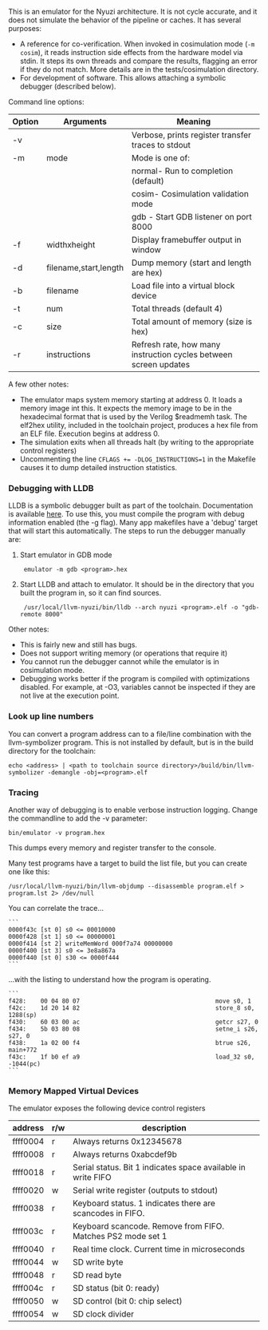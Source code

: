 This is an emulator for the Nyuzi architecture. It is not cycle accurate, and 
it does not simulate the behavior of the pipeline or caches. It has several 
purposes:

- A reference for co-verification.  When invoked in cosimulation mode 
(`-m cosim`), it reads instruction side effects from the hardware model 
via stdin. It steps its own threads and compare the results, flagging 
an error if they do not match. More details are in the tests/cosimulation 
directory.
- For development of software.  This allows attaching a symbolic debugger 
(described below).

Command line options:

|Option|Arguments                  |Meaning|
|------|---------------------------|-------|
| -v |                             | Verbose, prints register transfer traces to stdout |
| -m | mode                        | Mode is one of: |
|    |                             | normal- Run to completion (default) |
|    |                             | cosim- Cosimulation validation mode |
|    |                             | gdb - Start GDB listener on port 8000 |
| -f |  widthxheight               | Display framebuffer output in window |
| -d |  filename,start,length      | Dump memory (start and length are hex) |
| -b |  filename                   | Load file into a virtual block device |
| -t |  num                        | Total threads (default 4) |
| -c |  size                       | Total amount of memory (size is hex)|
| -r |  instructions               | Refresh rate, how many instruction cycles between screen updates |

A few other notes:

- The emulator maps system memory starting at address 0. It loads a memory 
  image int this. It expects the memory image to be in the hexadecimal format 
  that is used by the Verilog $readmemh task. The elf2hex utility, included in 
  the toolchain project, produces a hex file from an ELF file. Execution
  begins at address 0.
- The simulation exits when all threads halt (by writing to the appropriate 
  control registers)
- Uncommenting the line `CFLAGS += -DLOG_INSTRUCTIONS=1` in the Makefile 
  causes it to dump detailed instruction statistics.

### Debugging with LLDB

LLDB is a symbolic debugger built as part of the toolchain. Documentation
is available [here](http://lldb.llvm.org/tutorial.html). To use this,
you must compile the program with debug information enabled (the -g flag).
Many app makefiles have a 'debug' target that will start this automatically.
The steps to run the debugger manually are:

1. Start emulator in GDB mode

        emulator -m gdb <program>.hex

2. Start LLDB and attach to emulator. It should be in the directory that you 
  built the program in, so it can find sources.

        /usr/local/llvm-nyuzi/bin/lldb --arch nyuzi <program>.elf -o "gdb-remote 8000"

Other notes:
- This is fairly new and still has bugs.  
- Does not support writing memory (or operations that require it)
- You cannot run the debugger cannot while the emulator is in cosimulation mode.
- Debugging works better if the program is compiled with optimizations disabled.
For example, at -O3, variables cannot be inspected if they are not live at the 
execution point. 

### Look up line numbers

You can convert a program address can to a file/line combination with the 
llvm-symbolizer program. This is not installed by default, but is in the 
build directory for the toolchain:

    echo <address> | <path to toolchain source directory>/build/bin/llvm-symbolizer -demangle -obj=<program>.elf

### Tracing

Another way of debugging is to enable verbose instruction logging. Change the 
commandline to add the -v parameter:

    bin/emulator -v program.hex

This dumps every memory and register transfer to the console. 

Many test programs have a target to build the list file, but you can create 
one like this:

    /usr/local/llvm-nyuzi/bin/llvm-objdump --disassemble program.elf > program.lst 2> /dev/null

You can correlate the trace...

    ```
    0000f43c [st 0] s0 <= 00010000
    0000f428 [st 1] s0 <= 00000001
    0000f414 [st 2] writeMemWord 000f7a74 00000000
    0000f400 [st 3] s0 <= 3e8a867a
    0000f440 [st 0] s30 <= 0000f444
    ```

...with the listing to understand how the program is operating.

    ```
    f428:    00 04 80 07                                      move s0, 1
    f42c:    1d 20 14 82                                      store_8 s0, 1288(sp)
    f430:    60 03 00 ac                                      getcr s27, 0
    f434:    5b 03 80 08                                      setne_i s26, s27, 0
    f438:    1a 02 00 f4                                      btrue s26, main+772
    f43c:    1f b0 ef a9                                      load_32 s0, -1044(pc)
    ```
    
### Memory Mapped Virtual Devices

The emulator exposes the following device control registers

| address | r/w | description
|----|----|----
| ffff0004 | r | Always returns 0x12345678
| ffff0008 | r | Always returns 0xabcdef9b
| ffff0018 | r | Serial status. Bit 1 indicates space available in write FIFO
| ffff0020 | w | Serial write register (outputs to stdout)
| ffff0038 | r | Keyboard status. 1 indicates there are scancodes in FIFO.
| ffff003c | r | Keyboard scancode. Remove from FIFO.  Matches PS2 mode set 1
| ffff0040 | r | Real time clock.  Current time in microseconds
| ffff0044 | w | SD write byte
| ffff0048 | r | SD read byte
| ffff004c | r | SD status (bit 0: ready)
| ffff0050 | w | SD control (bit 0: chip select)
| ffff0054 | w | SD clock divider